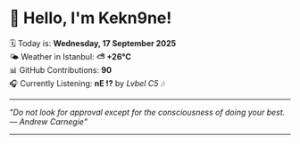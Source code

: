 # 👋 Hello, I'm Kekn9ne!

🗓️ Today is: **Wednesday, 17 September 2025**  
🌤️ Weather in Istanbul: **⛅️  +26°C**  
📊 GitHub Contributions: **90**  
🎧 Currently Listening: **nE !?** by *Lvbel C5* 🎶

---

_"Do not look for approval except for the consciousness of doing your best. — *Andrew Carnegie*"_

---
